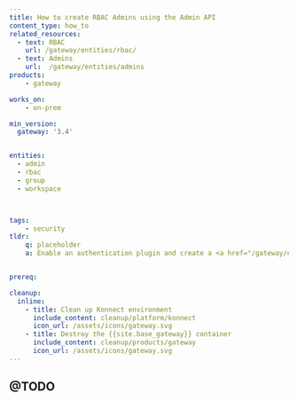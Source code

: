 ```yaml
---
title: How to create RBAC Admins using the Admin API
content_type: how_to
related_resources:
  - text: RBAC
    url: /gateway/entities/rbac/
  - text: Admins
    url:  /gateway/entities/admins
products:
    - gateway

works_on:
    - on-prem

min_version:
  gateway: '3.4'


entities: 
  - admin
  - rbac
  - group
  - workspace



tags:
    - security
tldr:
    q: placeholder
    a: Enable an authentication plugin and create a <a href="/gateway/entities/consumer/">Consumer</a> with credentials, then enable the <a href="/plugins/rate-limiting/">Rate Limiting plugin</a> on the new Consumer.


prereq: 

cleanup:
  inline:
    - title: Clean up Konnect environment
      include_content: cleanup/platform/konnect
      icon_url: /assets/icons/gateway.svg
    - title: Destroy the {{site.base_gateway}} container
      include_content: cleanup/products/gateway
      icon_url: /assets/icons/gateway.svg
---
```


## @TODO
